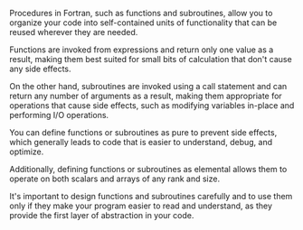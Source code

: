 
Procedures in Fortran, 
such as functions and subroutines, 
allow you to organize your code into self-contained units of functionality that can be reused wherever they are needed.

Functions are invoked from expressions and return only one value as a result, 
making them best suited for small bits of calculation that don't cause any side effects. 

On the other hand, 
subroutines are invoked using a call statement and can return any number of arguments as a result, 
making them appropriate for operations that cause side effects, 
such as modifying variables in-place and performing I/O operations.

You can define functions or subroutines as pure to prevent side effects, 
which generally leads to code that is easier to understand, debug, and optimize. 

Additionally, 
defining functions or subroutines as elemental allows them to operate on both scalars and arrays of any rank and size.

It's important to design functions and subroutines carefully 
and to use them only if they make your program easier to read and understand, 
as they provide the first layer of abstraction in your code.